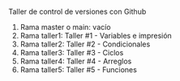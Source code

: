 Taller de control de versiones con Github

1. Rama master o main: vacío
2. Rama taller1: Taller #1 - Variables e impresión
3. Rama taller2: Taller #2 - Condicionales
4. Rama taller3: Taller #3 - Ciclos
5. Rama taller4: Taller #4 - Arreglos
6. Rama taller5: Taller #5 - Funciones
